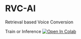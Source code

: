# RVC-AI
Retrieval based Voice Conversion

Train or Inference
[![Open In Colab](https://colab.research.google.com/assets/colab-badge.svg)](https://colab.research.google.com/drive/1NDSuHm8y5ElESWYAS4ObArI0rlz5Ooab?usp=sharing)
